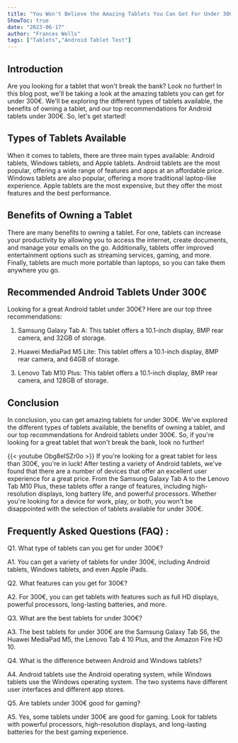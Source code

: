 ```yaml
---
title: "You Won't Believe the Amazing Tablets You Can Get For Under 300€ - Android Tablet Test!"
ShowToc: true 
date: "2023-06-17"
author: "Frances Wells" 
tags: ["Tablets","Android Tablet Test"]
---
```

## Introduction

Are you looking for a tablet that won't break the bank? Look no further! In this blog post, we'll be taking a look at the amazing tablets you can get for under 300€. We'll be exploring the different types of tablets available, the benefits of owning a tablet, and our top recommendations for Android tablets under 300€. So, let's get started!

## Types of Tablets Available

When it comes to tablets, there are three main types available: Android tablets, Windows tablets, and Apple tablets. Android tablets are the most popular, offering a wide range of features and apps at an affordable price. Windows tablets are also popular, offering a more traditional laptop-like experience. Apple tablets are the most expensive, but they offer the most features and the best performance.

## Benefits of Owning a Tablet

There are many benefits to owning a tablet. For one, tablets can increase your productivity by allowing you to access the internet, create documents, and manage your emails on the go. Additionally, tablets offer improved entertainment options such as streaming services, gaming, and more. Finally, tablets are much more portable than laptops, so you can take them anywhere you go.

## Recommended Android Tablets Under 300€

Looking for a great Android tablet under 300€? Here are our top three recommendations:

1. Samsung Galaxy Tab A: This tablet offers a 10.1-inch display, 8MP rear camera, and 32GB of storage.

2. Huawei MediaPad M5 Lite: This tablet offers a 10.1-inch display, 8MP rear camera, and 64GB of storage.

3. Lenovo Tab M10 Plus: This tablet offers a 10.1-inch display, 8MP rear camera, and 128GB of storage.

## Conclusion

In conclusion, you can get amazing tablets for under 300€. We've explored the different types of tablets available, the benefits of owning a tablet, and our top recommendations for Android tablets under 300€. So, if you're looking for a great tablet that won't break the bank, look no further!

{{< youtube Obg8eISZr0o >}} 
If you're looking for a great tablet for less than 300€, you're in luck! After testing a variety of Android tablets, we've found that there are a number of devices that offer an excellent user experience for a great price. From the Samsung Galaxy Tab A to the Lenovo Tab M10 Plus, these tablets offer a range of features, including high-resolution displays, long battery life, and powerful processors. Whether you're looking for a device for work, play, or both, you won't be disappointed with the selection of tablets available for under 300€.

## Frequently Asked Questions (FAQ) :
Q1. What type of tablets can you get for under 300€?

A1. You can get a variety of tablets for under 300€, including Android tablets, Windows tablets, and even Apple iPads. 

Q2. What features can you get for 300€?

A2. For 300€, you can get tablets with features such as full HD displays, powerful processors, long-lasting batteries, and more. 

Q3. What are the best tablets for under 300€?

A3. The best tablets for under 300€ are the Samsung Galaxy Tab S6, the Huawei MediaPad M5, the Lenovo Tab 4 10 Plus, and the Amazon Fire HD 10. 

Q4. What is the difference between Android and Windows tablets?

A4. Android tablets use the Android operating system, while Windows tablets use the Windows operating system. The two systems have different user interfaces and different app stores. 

Q5. Are tablets under 300€ good for gaming?

A5. Yes, some tablets under 300€ are good for gaming. Look for tablets with powerful processors, high-resolution displays, and long-lasting batteries for the best gaming experience.


